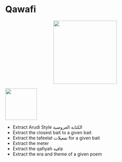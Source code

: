 # Qawafi

 <p align="center"> 
 <img src = "https://raw.githubusercontent.com/MagedSaeed/qawafi/main/logo.jpg" width = "200px"/>
 </p>
 
<a href="https://colab.research.google.com/github/MagedSaeed/qawafi/blob/main/demo.ipynb">
  <img src="https://colab.research.google.com/assets/colab-badge.svg" width = '100px' >
</a>

* Extract Arudi Style الكتابة العروضية
* Extract the closest bait to a given bait
* Extract the tafeelat تفعيلات for a given bait 
* Extract the meter 
* Extract the qafiyah قافية 
* Extract the era and theme of a given poem 
